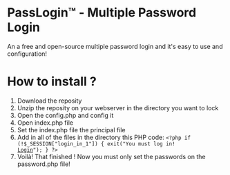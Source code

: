 # PassLogin™ - Multiple Password Login
An a free and open-source multiple password login and it's easy to use and configuration!

# How to install ?
1. Download the reposity
2. Unzip the reposity on your webserver in the directory you want to lock
3. Open the config.php and config it
4. Open index.php file
5. Set the index.php file the principal file
6. Add in all of the files in the directory this PHP code:
   <code>&lt;?php if (!$_SESSION["login_in_1"]) { exit("You must log in! <a href=index.php>Login</a>"); } ?&gt;</code>
7. Voilà! That finished ! Now you must only set the passwords on the password.php file!
